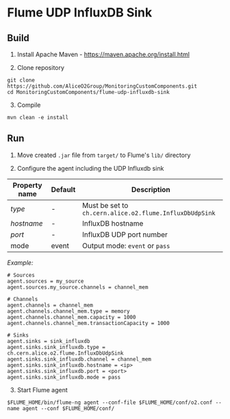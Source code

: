 # Flume UDP InfluxDB Sink

## Build
1) Install Apache Maven - https://maven.apache.org/install.html

2) Clone repository
 ~~~
 git clone https://github.com/AliceO2Group/MonitoringCustomComponents.git
 cd MonitoringCustomComponents/flume-udp-influxdb-sink
 ~~~
3) Compile
 ~~~
 mvn clean -e install
 ~~~

## Run
1) Move created `.jar` file from `target/` to Flume's `lib/` directory

2) Configure the agent including the UDP Influxdb sink

| Property name  | Default | Description |
| -------------- | ------- | ----------- |
| *type*         | -       | Must be set to `ch.cern.alice.o2.flume.InfluxDbUdpSink` |
| *hostname*     | -       | InfluxDB hostname |
| *port*         | -       | InfluxDB UDP port number |
| mode           | event   | Output mode: `event` or `pass` |

*Example:*
 ~~~
 # Sources
 agent.sources = my_source
 agent.sources.my_source.channels = channel_mem
	
 # Channels
 agent.channels = channel_mem
 agent.channels.channel_mem.type = memory
 agent.channels.channel_mem.capacity = 1000
 agent.channels.channel_mem.transactionCapacity = 1000
	
 # Sinks
 agent.sinks = sink_influxdb
 agent.sinks.sink_influxdb.type = ch.cern.alice.o2.flume.InfluxDbUdpSink
 agent.sinks.sink_influxdb.channel = channel_mem
 agent.sinks.sink_influxdb.hostname = <ip>
 agent.sinks.sink_influxdb.port = <port>
 agent.sinks.sink_influxdb.mode = pass
 ~~~

3) Start Flume agent
 ~~~
 $FLUME_HOME/bin/flume-ng agent --conf-file $FLUME_HOME/conf/o2.conf --name agent --conf $FLUME_HOME/conf/
 ~~~

